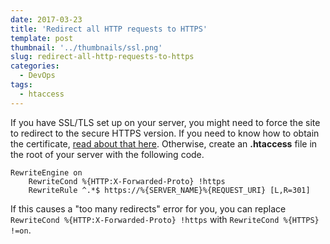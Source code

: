 ```yaml
---
date: 2017-03-23
title: 'Redirect all HTTP requests to HTTPS'
template: post
thumbnail: '../thumbnails/ssl.png'
slug: redirect-all-http-requests-to-https
categories:
  - DevOps
tags:
  - htaccess
---
```


If you have SSL/TLS set up on your server, you might need to force the site to redirect to the secure HTTPS version. If you need to know how to obtain the certificate, [read about that here](/https-ssl-tls-certificate-how-to/). Otherwise, create an **.htaccess** file in the root of your server with the following code.

```apacheconf
RewriteEngine on
    RewriteCond %{HTTP:X-Forwarded-Proto} !https
    RewriteRule ^.*$ https://%{SERVER_NAME}%{REQUEST_URI} [L,R=301]
```

If this causes a "too many redirects" error for you, you can replace `RewriteCond %{HTTP:X-Forwarded-Proto} !https` with `RewriteCond %{HTTPS} !=on`.
